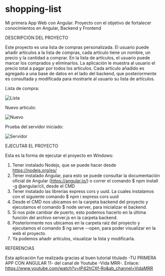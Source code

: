 # shopping-list
Mi primera App Web con Angular. Proyecto con el objetivo de fortalecer conocimientos en Angular, Backend y Frontend


DESCRIPCIÓN DEL PROYECTO

Este proyecto es una lista de compras personalizada. El usuario puede añadir artículos a la lista de compras, cada artículo tiene un nombre, un precio y la cantidad a comprar. En la lista de artículos, el usuario puede marcar los comprados y eliminarlos. La aplicación le muestra al usuario el precio total a pagar por todos los artículos.
Cada artículo añadido es agregado a una base de datos en el lado del backend, que posteriormente es consultada y modificada para mostrarle al usuario su lista de artículos.

Lista de compra:

![Lista](https://user-images.githubusercontent.com/49569043/112118599-8818b380-8b8a-11eb-93bd-163e706531f9.JPG)

Nuevo articulo:

![Nuevo](https://user-images.githubusercontent.com/49569043/112118163-15a7d380-8b8a-11eb-8da6-344df9a36379.JPG)

Prueba del servidor iniciado:

![Servidor](https://user-images.githubusercontent.com/49569043/112118018-f5781480-8b89-11eb-8f1b-c481df195c5f.JPG)


EJECUTAR EL PROYECTO

Esta es la forma de ejecutar el proyecto en Windows:
1.	Tener instalado Nodejs, que se puede hacer desde https://nodejs.org/es/
2.	Tener instalado Angular, para esto se puede consultar la documentación oficial de Angular (https://angular.io/) o correr el comando $ npm install -g @angular/cli, desde el CMD
3.	Tener instalado las librerías express cors y uuid. La cuales instalamos con el siguiente comando $ npm i express cors uuid
4.	Desde el CMD nos ubicamos en la carpeta backend del proyecto y ejecutamos el comando $ node server, para inicializar el backend.
5.	Si nos pide cambiar de puerto, esto podemos hacerlo en la última función del archivo server.js en la carpeta backend.
6.	Posteriormente nos ubicamos en la carpeta raíz del proyecto y ejecutamos el comando $ ng serve --open, para poder visualizar en la web el proyecto.
7.	Ya podemos añadir artículos, visualizar la lista y modificarla.


REFERENCIAS

Esta aplicación fue realizada gracias al buen tutorial titulado -TU PRIMERA APP CON ANGULAR 11- del canal de Youtube -Vida MRR-.
Enlace: https://www.youtube.com/watch?v=tP42hCXf-Ro&ab_channel=VidaMRR
